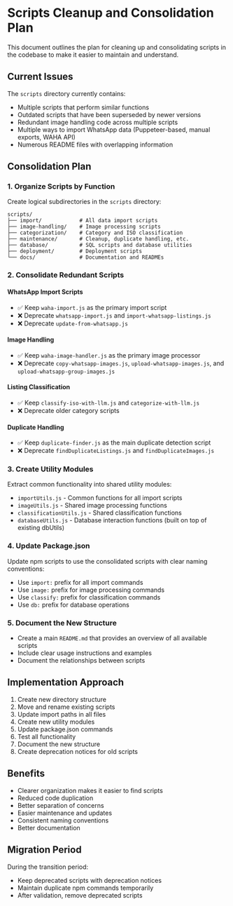 # Scripts Cleanup and Consolidation Plan

This document outlines the plan for cleaning up and consolidating scripts in the codebase to make it easier to maintain and understand.

## Current Issues

The `scripts` directory currently contains:
- Multiple scripts that perform similar functions
- Outdated scripts that have been superseded by newer versions
- Redundant image handling code across multiple scripts
- Multiple ways to import WhatsApp data (Puppeteer-based, manual exports, WAHA API)
- Numerous README files with overlapping information

## Consolidation Plan

### 1. Organize Scripts by Function

Create logical subdirectories in the `scripts` directory:

```
scripts/
├── import/            # All data import scripts
├── image-handling/    # Image processing scripts
├── categorization/    # Category and ISO classification
├── maintenance/       # Cleanup, duplicate handling, etc.
├── database/          # SQL scripts and database utilities
├── deployment/        # Deployment scripts
└── docs/              # Documentation and READMEs
```

### 2. Consolidate Redundant Scripts

#### WhatsApp Import Scripts
- ✅ Keep `waha-import.js` as the primary import script
- ❌ Deprecate `whatsapp-import.js` and `import-whatsapp-listings.js`
- ❌ Deprecate `update-from-whatsapp.js`

#### Image Handling
- ✅ Keep `waha-image-handler.js` as the primary image processor
- ❌ Deprecate `copy-whatsapp-images.js`, `upload-whatsapp-images.js`, and `upload-whatsapp-group-images.js`

#### Listing Classification
- ✅ Keep `classify-iso-with-llm.js` and `categorize-with-llm.js`
- ❌ Deprecate older category scripts

#### Duplicate Handling
- ✅ Keep `duplicate-finder.js` as the main duplicate detection script
- ❌ Deprecate `findDuplicateListings.js` and `findDuplicateImages.js`

### 3. Create Utility Modules

Extract common functionality into shared utility modules:

- `importUtils.js` - Common functions for all import scripts
- `imageUtils.js` - Shared image processing functions
- `classificationUtils.js` - Shared classification functions
- `databaseUtils.js` - Database interaction functions (built on top of existing dbUtils)

### 4. Update Package.json

Update npm scripts to use the consolidated scripts with clear naming conventions:

- Use `import:` prefix for all import commands
- Use `image:` prefix for image processing commands
- Use `classify:` prefix for classification commands
- Use `db:` prefix for database operations

### 5. Document the New Structure

- Create a main `README.md` that provides an overview of all available scripts
- Include clear usage instructions and examples
- Document the relationships between scripts

## Implementation Approach

1. Create new directory structure
2. Move and rename existing scripts
3. Update import paths in all files
4. Create new utility modules
5. Update package.json commands
6. Test all functionality
7. Document the new structure
8. Create deprecation notices for old scripts

## Benefits

- Clearer organization makes it easier to find scripts
- Reduced code duplication
- Better separation of concerns
- Easier maintenance and updates
- Consistent naming conventions
- Better documentation

## Migration Period

During the transition period:
- Keep deprecated scripts with deprecation notices
- Maintain duplicate npm commands temporarily
- After validation, remove deprecated scripts 